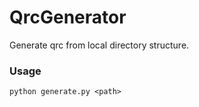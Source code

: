 # QrcGenerator
Generate qrc from local directory structure.

### Usage

```
python generate.py <path>
```